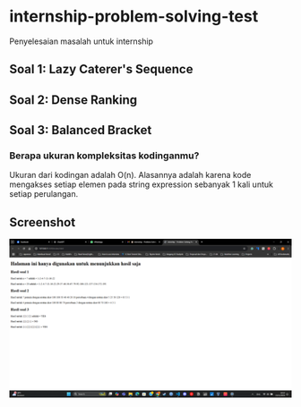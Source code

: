 # internship-problem-solving-test
Penyelesaian masalah untuk internship
## Soal 1: Lazy Caterer's Sequence
## Soal 2: Dense Ranking
## Soal 3: Balanced Bracket
### Berapa ukuran kompleksitas kodinganmu?
Ukuran dari kodingan adalah O(n). Alasannya adalah karena kode mengakses setiap elemen pada string expression sebanyak 1 kali untuk setiap perulangan.
## Screenshot
![Alt text](screenshot.png "a title")